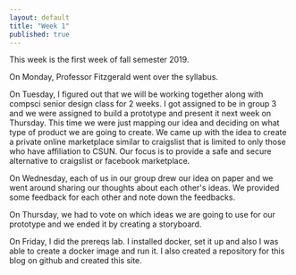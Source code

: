 ```yaml
---
layout: default
title: "Week 1"
published: true
---
```

This week is the first week of fall semester 2019.

On Monday, Professor Fitzgerald went over the syllabus.

On Tuesday, I figured out that we will be working together along with compsci senior design class for 2 weeks. I got assigned to be in group 3 and we were assigned to build a prototype and present it next week on Thursday. This time we were just mapping our idea and deciding on what type of product we are going to create. We came up with the idea to create a private online marketplace similar to craigslist that is limited to only those who have affiliation to CSUN. Our focus is to provide a safe and secure alternative to craigslist or facebook marketplace.

On Wednesday, each of us in our group drew our idea on paper and we went around sharing our thoughts about each other's ideas. We provided some feedback for each other and note down the feedbacks.

On Thursday, we had to vote on which ideas we are going to use for our prototype and we ended it by creating a storyboard.

On Friday, I did the prereqs lab. I installed docker, set it up and also I was able to create a docker image and run it. I also created a repository for this blog on github and created this site.

